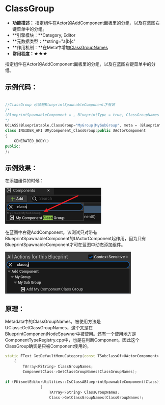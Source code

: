 # ClassGroup

- **功能描述：** 指定组件在Actor的AddComponent面板里的分组，以及在蓝图右键菜单中的分组。
- **引擎模块：**Category, Editor
- **元数据类型：**string="a|b|c"
- **作用机制：**在Meta中增加[ClassGroupNames](../../../../Meta/DetailsPanel/ClassGroupNames.md)
- **常用程度：★★★**

指定组件在Actor的AddComponent面板里的分组，以及在蓝图右键菜单中的分组。

## 示例代码：

```cpp

//ClassGroup 必须是BlueprintSpawnableComponent才有效
/*
(BlueprintSpawnableComponent = , BlueprintType = true, ClassGroupNames = MyGroup|MySubGroup, IncludePath = Class/MyComponent_ClassGroup.h, IsBlueprintBase = true, ModuleRelativePath = Class/MyComponent_ClassGroup.h)
*/
UCLASS(Blueprintable,ClassGroup="MyGroup|MySubGroup", meta = (BlueprintSpawnableComponent))
class INSIDER_API UMyComponent_ClassGroup:public UActorComponent
{
	GENERATED_BODY()
public:
};
```

## 示例效果：

在添加组件的时候：

![Untitled](Untitled.png)

在蓝图中右键AddComponent，该测试只对带有BlueprintSpawnableComponent的UActorComponent起作用，因为只有BlueprintSpawnableComponent才可在蓝图中动态添加组件。

![Untitled](Untitled%201.png)

## 原理：

Metadata中的ClassGroupNames，被使用方法是UClass::GetClassGroupNames，这个又是在BlueprintComponentNodeSpawner中被使用。还有一个使用地方是ComponentTypeRegistry.cpp中，也是在判断Component。因此这个ClassGroup确实是只被Component使用的。

```cpp
static FText GetDefaultMenuCategory(const TSubclassOf<UActorComponent> ComponentClass)
	{
		TArray<FString> ClassGroupNames;
		ComponentClass->GetClassGroupNames(ClassGroupNames);

if (FKismetEditorUtilities::IsClassABlueprintSpawnableComponent(Class))
				{
					TArray<FString> ClassGroupNames;
					Class->GetClassGroupNames(ClassGroupNames);
```